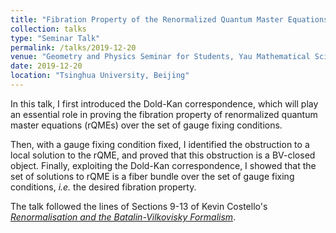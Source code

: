 ```yaml
---
title: "Fibration Property of the Renormalized Quantum Master Equations"
collection: talks
type: "Seminar Talk"
permalink: /talks/2019-12-20
venue: "Geometry and Physics Seminar for Students, Yau Mathematical Sciences Center "
date: 2019-12-20
location: "Tsinghua University, Beijing"
---
```


In this talk, I first introduced the Dold-Kan correspondence, which will play an essential role in proving the fibration property of renormalized quantum master equations (rQMEs) over the set of gauge fixing conditions. 

Then, with a gauge fixing condition fixed, I identified the obstruction to a local solution to the rQME, and proved that this obstruction is a BV-closed object. Finally, exploiting the Dold-Kan correspondence, I showed that the set of solutions to rQME is a fiber bundle over the set of gauge fixing conditions, *i.e.* the desired fibration property. 

The talk followed the lines of Sections 9-13 of Kevin Costello's [*Renormalisation and the Batalin-Vilkovisky Formalism*](https://arxiv.org/abs/0706.1533).
